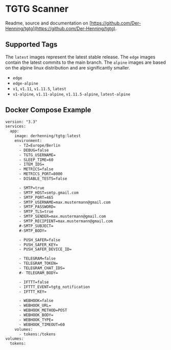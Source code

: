 # TGTG Scanner

Readme, source and documentation on [https://github.com/Der-Henning/tgtg](https://github.com/Der-Henning/tgtg).

## Supported Tags

 The `latest` images represent the latest stable release.
 The `edge` images contain the latest commits to the main branch.
 The `alpine` images are based on the alpine linux distribution and are significantly smaller.

- `edge`
- `edge-alpine`
- `v1`, `v1.11`, `v1.11.5`, `latest`
- `v1-alpine`, `v1.11-alpine`, `v1.11.5-alpine`, `latest-alpine`

## Docker Compose Example

````xml
version: "3.3"
services:
  app:
    image: derhenning/tgtg:latest
    environment: 
      - TZ=Europe/Berlin
      - DEBUG=false
      - TGTG_USERNAME=
      - SLEEP_TIME=60
      - ITEM_IDS=
      - METRICS=false
      - METRICS_PORT=8000
      - DISABLE_TESTS=false

      - SMTP=true
      - SMTP_HOST=smtp.gmail.com
      - SMTP_PORT=465
      - SMTP_USERNAME=max.mustermann@gmail.com
      - SMTP_PASSWORD=
      - SMTP_TLS=true
      - SMTP_SENDER=max.mustermann@gmail.com
      - SMTP_RECIPIENT=max.mustermann@gmail.com
      #-SMTP_SUBJECT=
      #-SMTP_BODY=

      - PUSH_SAFER=false
      - PUSH_SAFER_KEY=
      - PUSH_SAFER_DEVICE_ID=

      - TELEGRAM=false
      - TELEGRAM_TOKEN=
      - TELEGRAM_CHAT_IDS=
      #- TELEGRAM_BODY=

      - IFTTT=false
      - IFTTT_EVENT=tgtg_notification
      - IFTTT_KEY=

      - WEBHOOK=false
      - WEBHOOK_URL=
      - WEBHOOK_METHOD=POST
      - WEBHOOK_BODY=
      - WEBHOOK_TYPE=
      - WEBHOOK_TIMEOUT=60
    volumes:
      - tokens:/tokens
volumes:
  tokens:
````

